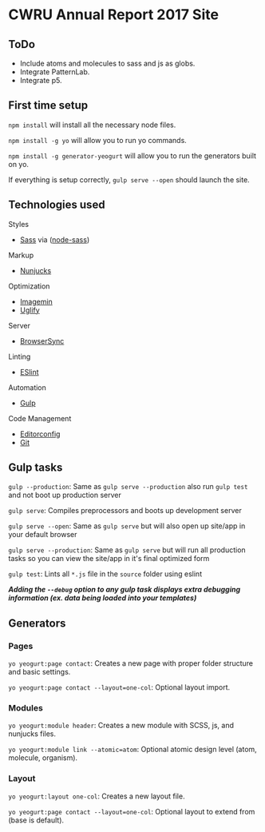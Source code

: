 # CWRU Annual Report 2017 Site

## ToDo
- Include atoms and molecules to sass and js as globs.
- Integrate PatternLab.
- Integrate p5.

## First time setup

`npm install` will install all the necessary node files.

`npm install -g yo` will allow you to run yo commands.

`npm install -g generator-yeogurt` will allow you to run the generators built on yo.

If everything is setup correctly, `gulp serve --open` should launch the site.

## Technologies used

Styles
- [Sass](http://sass-lang.com/) via ([node-sass](https://github.com/sass/node-sass))

Markup
- [Nunjucks](https://mozilla.github.io/nunjucks/)

Optimization
- [Imagemin](https://github.com/imagemin/imagemin)
- [Uglify](https://github.com/mishoo/UglifyJS)

Server
- [BrowserSync](http://www.browsersync.io/)

Linting
- [ESlint](http://eslint.org/)

Automation
- [Gulp](http://gulpjs.com)

Code Management
- [Editorconfig](http://editorconfig.org/)
- [Git](https://git-scm.com/)


## Gulp tasks

`gulp --production`: Same as `gulp serve --production` also run `gulp test` and  not boot up production server

`gulp serve`: Compiles preprocessors and boots up development server

`gulp serve --open`: Same as `gulp serve` but will also open up site/app in your default browser

`gulp serve --production`: Same as `gulp serve` but will run all production tasks so you can view the site/app in it's final optimized form

`gulp test`: Lints all `*.js` file in the `source` folder using eslint

***Adding the `--debug` option to any gulp task displays extra debugging information (ex. data being loaded into your templates)***

## Generators

### Pages

`yo yeogurt:page contact`: Creates a new page with proper folder structure and basic settings.

`yo yeogurt:page contact --layout=one-col`: Optional layout import.

### Modules

`yo yeogurt:module header`: Creates a new module with SCSS, js, and nunjucks files.

`yo yeogurt:module link --atomic=atom`: Optional atomic design level (atom, molecule, organism).

### Layout

`yo yeogurt:layout one-col`: Creates a new layout file.

`yo yeogurt:page contact --layout=one-col`: Optional layout to extend from (base is default).
